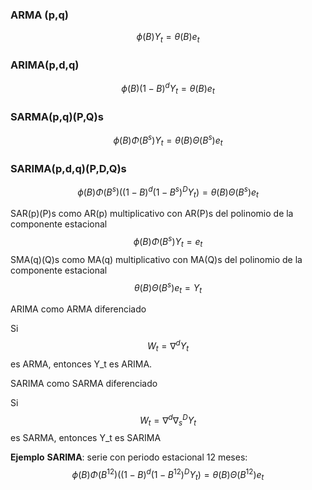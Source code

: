 ### ARMA (p,q)

$$
\phi(B)Y_t=\theta(B)e_t
$$

### ARIMA(p,d,q)

$$
\phi(B)(1-B)^dY_t=\theta(B)e_t
$$



### SARMA(p,q)(P,Q)s

$$
\phi(B)\Phi(B^s)Y_t=\theta(B)\Theta(B^s)e_t
$$



### SARIMA(p,d,q)(P,D,Q)s

$$
\phi(B)\Phi(B^s)((1-B)^d(1-B^s)^DY_t)=\theta(B)\Theta(B^s)e_t
$$





SAR(p)(P)s como AR(p) multiplicativo con AR(P)s del polinomio de la componente estacional 
$$
\phi(B)\Phi(B^s)Y_t=e_t
$$
SMA(q)(Q)s como MA(q) multiplicativo con MA(Q)s del polinomio de la componente estacional
$$
\theta(B)\Theta(B^s)e_t=Y_t
$$


ARIMA como ARMA diferenciado

Si
$$
W_t=\nabla^dY_t
$$
es ARMA, entonces Y_t es ARIMA.



SARIMA como SARMA diferenciado

Si
$$
W_t=\nabla^d\nabla_s^DY_t
$$
es SARMA, entonces Y_t es SARIMA



**Ejemplo** **SARIMA**: serie con periodo estacional 12 meses:
$$
\phi(B)\Phi(B^{12})((1-B)^d(1-B^{12})^DY_t)=\theta(B)\Theta(B^{12})e_t
$$
